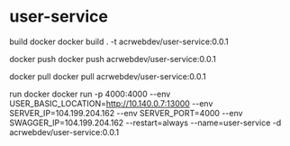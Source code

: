 # user-service

build docker
docker build . -t acrwebdev/user-service:0.0.1

docker push
docker push acrwebdev/user-service:0.0.1

docker pull
docker pull acrwebdev/user-service:0.0.1

run docker
docker run -p 4000:4000 --env USER_BASIC_LOCATION=http://10.140.0.7:13000 --env SERVER_IP=104.199.204.162 --env SERVER_PORT=4000 --env SWAGGER_IP=104.199.204.162 --restart=always --name=user-service -d acrwebdev/user-service:0.0.1
